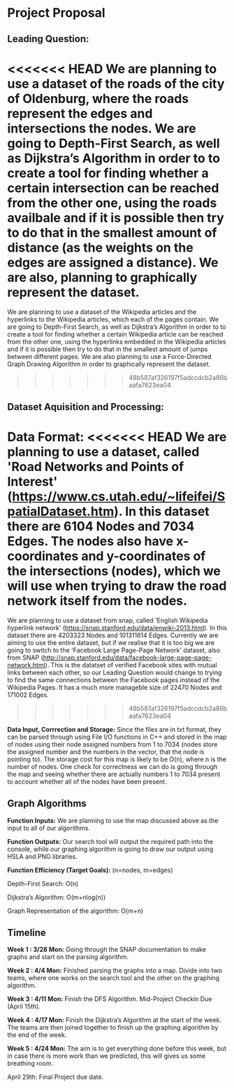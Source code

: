 # Project Proposal

## Leading Question:
<<<<<<< HEAD
We are planning to use a dataset of the roads of the city of Oldenburg, where the roads represent the edges and intersections the nodes. We are going to Depth-First Search, as well as Dijkstra’s Algorithm in order to to create a tool for finding whether a certain intersection can be reached from the other one, using the roads availbale and if it is possible then try to do that in the smallest amount of distance (as the weights on the edges are assigned a distance). We are also, planning to graphically represent the dataset.
=======
We are planning to use a dataset of the Wikipedia articles and the hyperlinks to the Wikipedia articles, which each of the pages contain. We are going to Depth-First Search, as well as Dijkstra’s Algorithm in order to to create a tool for finding whether a certain Wikipedia article can be reached from the other one, using the hyperlinks embedded in the Wikipedia articles and if it is possible then try to do that in the smallest amount of jumps between different pages. We are also planning to use a Force-Directed Graph Drawing Algorithm in order to graphically represent the dataset.
>>>>>>> 48b587af326197f5adccdcb2a86baafa7623ea04

## Dataset Aquisition and Processing:

**Data Format:** 
<<<<<<< HEAD
We are planning to use a dataset, called 'Road Networks and Points of Interest' (https://www.cs.utah.edu/~lifeifei/SpatialDataset.htm). In this dataset there are 6104 Nodes and 7034 Edges. The nodes also have x-coordinates and y-coordinates of the intersections (nodes), which we will use when trying to draw the road network itself from the nodes.
=======
We are planning to use a dataset from snap, called 'English Wikipedia hyperlink network' (https://snap.stanford.edu/data/enwiki-2013.html). In this dataset there are 4203323 Nodes and 101311614 Edges. Currently we are aiming to use the entire dataset, but if we realise that it is too big we are going to switch to the 'Facebook Large Page-Page Network' dataset, also from SNAP (http://snap.stanford.edu/data/facebook-large-page-page-network.html). This is the datatset of verified Facebook sites with mutual links between each other, so our Leading Question would change to trying to find the same connections between the Facebook pages instead of the Wikipedia Pages. It has a much more manageble size of 22470 Nodes and 171002 Edges. 
>>>>>>> 48b587af326197f5adccdcb2a86baafa7623ea04

**Data Input, Corrrection and Storage:**
Since the files are in txt format, they can be parsed through using File I/O functions in C++ and stored in the map of nodes using their node assigned numbers from 1 to 7034 (nodes store the assigned number and the numbers in the vector, that the node is pointing to). The storage cost for this map is likely to be O(n), where n is the number of nodes. One check for correctness we can do is going through the map and seeing whether there are actually numbers 1 to 7034 present to account whether all of the nodes have been present.

## Graph Algorithms

**Function Inputs:**
We are planning to use the map discussed above as the input to all of our algorithms.

**Function Outputs:**
Our search tool will output the required path into the console, while our graphing algorithm is going to draw our output using HSLA and PNG libraries.

**Function Efficiency (Target Goals):**
(n=nodes, m=edges)

Depth-First Search: O(n) 

Dijkstra’s Algorithm: O(m+nlog(n))

Graph Representation of the algorithm: O(m+n)

## Timeline
**Week 1 : 3/28 Mon:**
	Going through the SNAP documentation to make graphs and start on the parsing algorithm.

**Week 2 : 4/4 Mon:**
	Finished parsing the graphs into a map.
    Divide into two teams, where one works on the search tool and the other on the graphing algorithm.

**Week 3 : 4/11 Mon:**
	Finish the DFS Algorithm.
	Mid-Project Checkin Due (April 15th).

**Week 4 : 4/17 Mon:**
	Finish the Dijkstra’s Algorithm at the start of the week.
    The teams are then joined together to finish up the graphing algorithm by the end of the week.

**Week 5 : 4/24 Mon:**
    The aim is to get everything done before this week, but in case there is more work than we predicted, this will gives us some breathing room.

April 29th: Final Project due date. 


